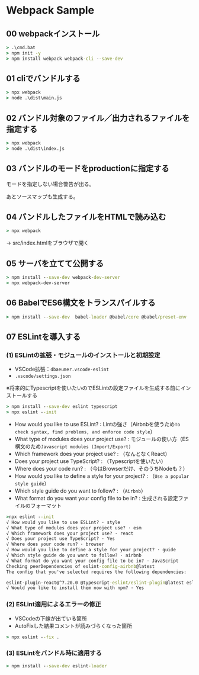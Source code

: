 # Webpack Sample

## 00 webpackインストール

```bat
> .\cmd.bat
> npm init -y
> npm install webpack webpack-cli --save-dev
```

## 01 cliでバンドルする

```bat
> npx webpack
> node .\dist\main.js
```

## 02 バンドル対象のファイル／出力されるファイルを指定する

```bat
> npx webpack
> node .\dist\index.js
```

## 03 バンドルのモードをproductionに指定する

モードを指定しない場合警告が出る。

あとソースマップも生成する。

## 04 バンドルしたファイルをHTMLで読み込む

```bat
> npx webpack
```

-> src/index.htmlをブラウザで開く

## 05 サーバを立てて公開する

```bat
> npm install --save-dev webpack-dev-server
> npx webpack-dev-server
```

## 06 BabelでES6構文をトランスパイルする

```bat
> npm install --save-dev  babel-loader @babel/core @babel/preset-env
```

## 07 ESLintを導入する

### (1) ESLintの拡張・モジュールのインストールと初期設定

- VSCode拡張：`dbaeumer.vscode-eslint`
- `.vscode/settings.json`

※将来的にTypescriptを使いたいのでESLintの設定ファイルを生成する前にインストールする

```bat
> npm install --save-dev eslint typescript
> npx eslint --init
```

- How would you like to use ESLint?                      : Lintの強さ（Airbnbを使うため`To check syntax, find problems, and enforce code style`）
- What type of modules does your project use?            : モジュールの使い方（ES構文のため`Javascript modules (Import/Export)`
- Which framework does your project use?                 : （なんとなくReact）
- Does your project use TypeScript?                      : （Typescriptを使いたい）
- Where does your code run?                              : （今はBrowserだけ、そのうちNodeも？）
- How would you like to define a style for your project? : （`Use a popular style guide`）
- Which style guide do you want to follow?               : （`Airbnb`）
- What format do you want your config file to be in?     : 生成される設定ファイルのフォーマット

```cmd
>npx eslint --init
√ How would you like to use ESLint? · style
√ What type of modules does your project use? · esm
√ Which framework does your project use? · react
√ Does your project use TypeScript? · Yes
√ Where does your code run? · browser
√ How would you like to define a style for your project? · guide
√ Which style guide do you want to follow? · airbnb
√ What format do you want your config file to be in? · JavaScript
Checking peerDependencies of eslint-config-airbnb@latest
The config that you've selected requires the following dependencies:

eslint-plugin-react@^7.20.0 @typescript-eslint/eslint-plugin@latest eslint-config-airbnb@latest eslint@^5.16.0 || ^6.8.0 || ^7.2.0 eslint-plugin-import@^2.21.2 eslint-plugin-jsx-a11y@^6.3.0 eslint-plugin-react-hooks@^4 || ^3 || ^2.3.0 || ^1.7.0 @typescript-eslint/parser@latest
√ Would you like to install them now with npm? · Yes
```

### (2) ESLint適用によるエラーの修正

- VSCodeの下線が出ている箇所
- AutoFixした結果コメントが読みづらくなった箇所

```bat
> npx eslint --fix .
```

### (3) ESLintをバンドル時に適用する

```bat
> npm install --save-dev eslint-loader
```
